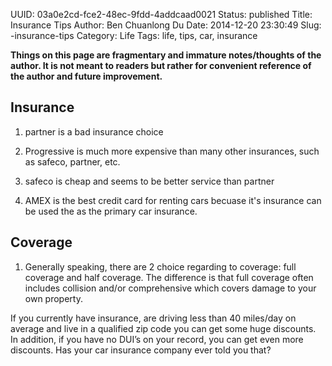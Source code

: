 UUID: 03a0e2cd-fce2-48ec-9fdd-4addcaad0021
Status: published
Title:  Insurance Tips
Author: Ben Chuanlong Du
Date: 2014-12-20 23:30:49
Slug: -insurance-tips
Category: Life
Tags: life, tips, car, insurance

**Things on this page are fragmentary and immature notes/thoughts of the author. It is not meant to readers but rather for convenient reference of the author and future improvement.**
 
## Insurance

1. partner is a bad insurance choice

2. Progressive is much more expensive than many other insurances, 
such as safeco, partner, etc.

3. safeco is cheap and seems to be better service than partner

3. AMEX is the best credit card for renting cars
becuase it's insurance can be used the as the primary car insurance.

## Coverage

1. Generally speaking, there are 2 choice regarding to coverage: full coverage and half coverage.
The difference is that full coverage often includes collision 
and/or comprehensive which covers damage to your own property. 


If you currently have insurance, are driving less than 40 miles/day on average and live in a qualified zip code you can get some huge discounts. In addition, if you have no DUI’s on your record, you can get even more discounts. Has your car insurance company ever told you that?
